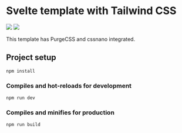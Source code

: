 # Svelte template with Tailwind CSS

![](https://upload.wikimedia.org/wikipedia/commons/thumb/1/1b/Svelte_Logo.svg/199px-Svelte_Logo.svg.png)  ![](https://seeklogo.com/images/T/tailwind-css-logo-5AD4175897-seeklogo.com.png)

This template has PurgeCSS and cssnano integrated.

## Project setup

```
npm install
```

### Compiles and hot-reloads for development

```
npm run dev
```

### Compiles and minifies for production

```
npm run build
```
